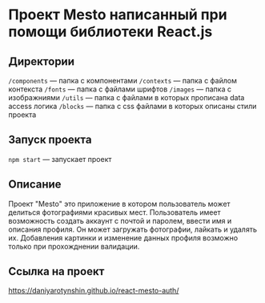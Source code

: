 # Проект Mesto написанный при помощи библиотеки React.js
 
## Директории 
 
`/components` — папка с компонентами
`/contexts` — папка с файлом контекста
`/fonts` — папка с файлами шрифтов
`/images` — папка с изображниями
`/utils` — папка с файлами в которых прописана data access логика
`/blocks` — папка с css файлами в которых описаны стили проекта

## Запуск проекта 
 
`npm start` — запускает проект

## Описание

Проект "Mesto" это приложение в котором пользователь может делиться фотографиями красивых мест. Пользователь имеет возможность создать аккаунт с почтой и паролем, ввести имя и описания профиля. Он может загружать фотографии, лайкать и удалять их. Добавления картинки и изменение данных профиля возможно только при прохожднении валидации.

## Ссылка на проект
https://daniyarotynshin.github.io/react-mesto-auth/
